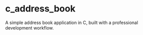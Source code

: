 # c_address_book
A simple address book application in C, built with a professional development workflow.
